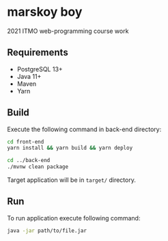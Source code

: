 # marskoy boy
2021 ITMO web-programming course work

## Requirements
- PostgreSQL 13+
- Java 11+
- Maven
- Yarn

## Build

Execute the following command in back-end directory:
```bash
cd front-end
yarn install && yarn build && yarn deploy

cd ../back-end
./mvnw clean package
```

Target application will be in `target/` directory.

## Run

To run application execute following command:
```bash
java -jar path/to/file.jar
